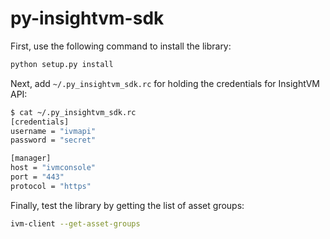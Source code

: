 # py-insightvm-sdk

First, use the following command to install the library:

```bash
python setup.py install
```

Next, add `~/.py_insightvm_sdk.rc` for holding the credentials for InsightVM API:

```bash
$ cat ~/.py_insightvm_sdk.rc
[credentials]
username = "ivmapi"
password = "secret"

[manager]
host = "ivmconsole"
port = "443"
protocol = "https"
```

Finally, test the library by getting the list of asset groups:

```bash
ivm-client --get-asset-groups
```

